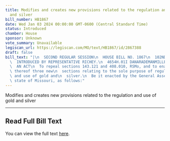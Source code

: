 ```yaml
---
title: Modifies and creates new provisions related to the regulation and use of gold
  and silver
bill_number: HB1867
date: Wed Jan 03 2024 00:00:00 GMT-0600 (Central Standard Time)
status: Introduced
chamber: House
sponsor: Unknown
vote_summary: Unavailable
legiscan_url: https://legiscan.com/MO/text/HB1867/id/2867388
draft: false
bill_text: "|\n  SECOND REGULAR SESSION\n  HOUSE BILL NO. 1867\n  102ND GENERAL ASSEMBLY\n\
  \  INTRODUCED BY REPRESENTATIVE RICHEY.\n  4654H.01I DANARADEMANMILLER,ChiefClerk\n\
  \  AN ACT\n  To repeal sections 143.121 and 408.010, RSMo, and to enact in lieu\
  \ thereof three new\n  sections relating to the sole purpose of regulating the treatment\
  \ and use of gold and\n  silver.\n  Be it enacted by the General Assembly of the\
  \ state of Missouri, as follows:"
---
```

Modifies and creates new provisions related to the regulation and use of gold and silver

---

## Read Full Bill Text

You can view the full text [here](https://legiscan.com/MO/text/HB1867/id/2867388).
